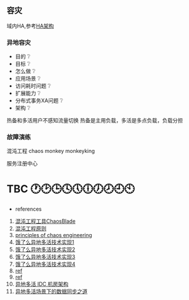 
## 容灾

域内HA,参考[HA架构](hanote.md)

### 异地容灾

- 目的 :grey_question:
- 目标 :grey_question:
- 怎么做 :grey_question:
- 应用场景 :grey_question:
- 访问耗时问题 :grey_question:
- 扩展能力 :grey_question:
- 分布式事务XA问题 :grey_question:
- 架构 :grey_question:

热备和多活用户不感知流量切换
热备是主用负载，多活是多点负载，负载分担


### 故障演练
   
   混沌工程
   chaos monkey
   monkeyking

服务注册中心


# TBC :clock1::clock2::clock3::clock4::clock5::clock6::clock7::clock8::clock9::clock10:


* references
1. [混沌工程工具ChaosBlade](https://www.cnblogs.com/pigpdong/p/10932415.html)
1. [混沌工程原则](https://www.jianshu.com/p/5d13540b53c3)
1. [principles of chaos engineering](http://principlesofchaos.org/)
1. [饿了么异地多活技术实现1](https://zhuanlan.zhihu.com/p/32009822)
1. [饿了么异地多活技术实现2](https://zhuanlan.zhihu.com/p/32587960)
1. [饿了么异地多活技术实现3](https://zhuanlan.zhihu.com/p/33430869)
1. [饿了么异地多活技术实现4](https://zhuanlan.zhihu.com/p/34958596)
1. [ref](https://blog.csdn.net/hxpjava1/article/details/86592360)
1. [ref](https://www.sohu.com/a/158859741_444159)
1. [异地多活 IDC 机房架构](https://www.upyun.com/opentalk/377.html)
1. [异地多活场景下的数据同步之道](http://www.tianshouzhi.com/api/tutorials/canal/404)


